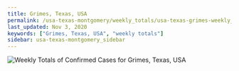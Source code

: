 ```yaml
---
title: Grimes, Texas, USA
permalink: /usa-texas-montgomery/weekly_totals/usa-texas-grimes-weekly_totals.html
last_updated: Nov 3, 2020
keywords: ["Grimes, Texas, USA", "weekly totals"]
sidebar: usa-texas-montgomery_sidebar
---
```


![Weekly Totals of Confirmed Cases for Grimes, Texas, USA](/covid_tracker/images/graphs/usa-texas-grimes-weekly_totals_graph.png)
